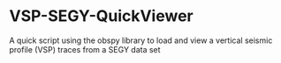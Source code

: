# VSP-SEGY-QuickViewer
A quick script using the obspy library to load and view a vertical seismic profile (VSP) traces from a SEGY data set
